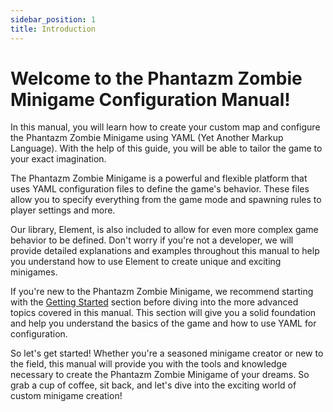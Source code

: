 ```yaml
---
sidebar_position: 1
title: Introduction
---
```


# Welcome to the Phantazm Zombie Minigame Configuration Manual!
In this manual, you will learn how to create your custom map and configure the Phantazm Zombie Minigame using YAML (Yet Another Markup Language). With the help of this guide, you will be able to tailor the game to your exact imagination.

The Phantazm Zombie Minigame is a powerful and flexible platform that uses YAML configuration files to define the game's behavior. These files allow you to specify everything from the game mode and spawning rules to player settings and more.

Our library, Element, is also included to allow for even more complex game behavior to be defined. Don't worry if you're not a developer, we will provide detailed explanations and examples throughout this manual to help you understand how to use Element to create unique and exciting minigames.

If you're new to the Phantazm Zombie Minigame, we recommend starting with the [Getting Started](/category/configurations/zombies/getting-started) section before diving into the more advanced topics covered in this manual. This section will give you a solid foundation and help you understand the basics of the game and how to use YAML for configuration.

So let's get started! Whether you're a seasoned minigame creator or new to the field, this manual will provide you with the tools and knowledge necessary to create the Phantazm Zombie Minigame of your dreams. So grab a cup of coffee, sit back, and let's dive into the exciting world of custom minigame creation!